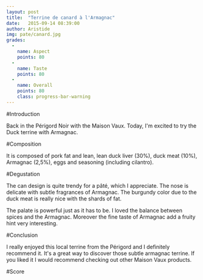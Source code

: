 ```yaml
---
layout: post
title:  "Terrine de canard à l'Armagnac"
date:   2015-09-14 08:39:00
author: Aristide
img: pate/canard.jpg
grades:
  -
    name: Aspect
    points: 80
  -
    name: Taste
    points: 80
  -
    name: Overall
    points: 80
    class: progress-bar-warning
---
```


#Introduction

Back in the Périgord Noir with the Maison Vaux. Today, I'm excited to try the Duck terrine with Armagnac.

#Composition

It is composed of pork fat and lean, lean duck liver (30%), duck meat (10%), Armagnac (2,5%), eggs and seasoning (including cilantro).

#Degustation

The can design is quite trendy for a pâté, which I appreciate.
The nose is delicate with subtle fragrances of Armagnac.
The burgundy color due to the duck meat is really nice with the shards of fat.

The palate is powerful just as it has to be. I loved the balance between spices and the Armagnac. Moreover the fine taste of Armagnac add a fruity hint very interesting. 

#Conclusion

I really enjoyed this local terrine from the Périgord and I definitely recommend it. It's a great way
to discover those subtle armagnac terrine. If you liked it I would recommend checking out other Maison Vaux products.


#Score
